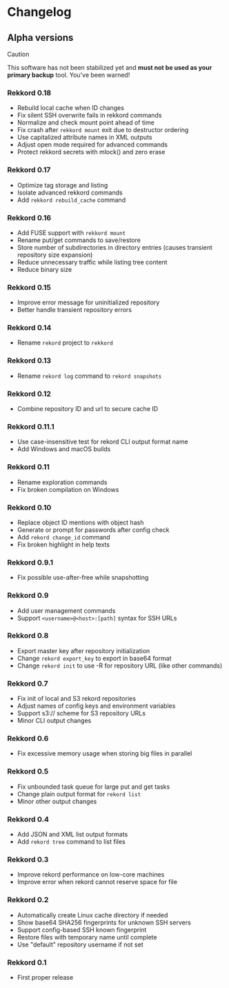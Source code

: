 # Changelog

## Alpha versions

> [!CAUTION]
> This software has not been stabilized yet and **must not be used as your primary backup** tool.
> You've been warned!

### Rekkord 0.18

- Rebuild local cache when ID changes
- Fix silent SSH overwrite fails in rekkord commands
- Normalize and check mount point ahead of time
- Fix crash after `rekkord mount` exit due to destructor ordering
- Use capitalized attribute names in XML outputs
- Adjust open mode required for advanced commands
- Protect rekkord secrets with mlock() and zero erase

### Rekkord 0.17

- Optimize tag storage and listing
- Isolate advanced rekkord commands
- Add `rekkord rebuild_cache` command

### Rekkord 0.16

- Add FUSE support with `rekkord mount`
- Rename put/get commands to save/restore
- Store number of subdirectories in directory entries (causes transient repository size expansion)
- Reduce unnecessary traffic while listing tree content
- Reduce binary size

### Rekkord 0.15

- Improve error message for uninitialized repository
- Better handle transient repository errors

### Rekkord 0.14

- Rename `rekord` project to `rekkord`

### Rekkord 0.13

- Rename `rekord log` command to `rekord snapshots`

### Rekkord 0.12

- Combine repository ID and url to secure cache ID

### Rekkord 0.11.1

- Use case-insensitive test for rekord CLI output format name
- Add Windows and macOS builds

### Rekkord 0.11

- Rename exploration commands
- Fix broken compilation on Windows

### Rekkord 0.10

- Replace object ID mentions with object hash
- Generate or prompt for passwords after config check
- Add `rekord change_id` command
- Fix broken highlight in help texts

### Rekkord 0.9.1

- Fix possible use-after-free while snapshotting

### Rekkord 0.9

- Add user management commands
- Support `<username>@<host>:[path]` syntax for SSH URLs

### Rekkord 0.8

- Export master key after repository initialization
- Change `rekord export_key` to export in base64 format
- Change `rekord init` to use -R for repository URL (like other commands)

### Rekkord 0.7

- Fix init of local and S3 rekord repositories
- Adjust names of config keys and environment variables
- Support s3:// scheme for S3 repository URLs
- Minor CLI output changes

### Rekkord 0.6

- Fix excessive memory usage when storing big files in parallel

### Rekkord 0.5

- Fix unbounded task queue for large put and get tasks
- Change plain output format for `rekord list`
- Minor other output changes

### Rekkord 0.4

- Add JSON and XML list output formats
- Add `rekord tree` command to list files

### Rekkord 0.3

- Improve rekord performance on low-core machines
- Improve error when rekord cannot reserve space for file

### Rekkord 0.2

- Automatically create Linux cache directory if needed
- Show base64 SHA256 fingerprints for unknown SSH servers
- Support config-based SSH known fingerprint
- Restore files with temporary name until complete
- Use "default" repository username if not set

### Rekkord 0.1

- First proper release
